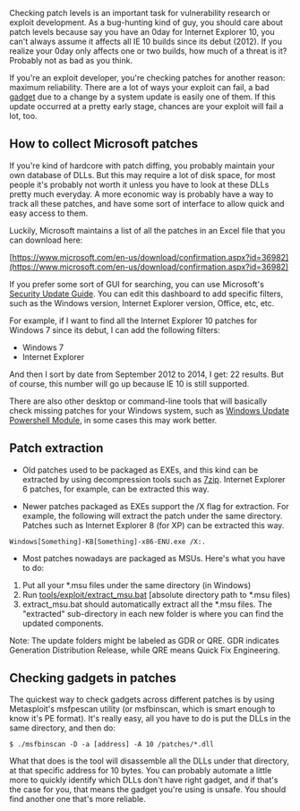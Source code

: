 Checking patch levels is an important task for vulnerability research or exploit development. As a bug-hunting kind of guy, you should care about patch levels because say you have an 0day for Internet Explorer 10, you can't always assume it affects all IE 10 builds since its debut (2012). If you realize your 0day only affects one or two builds, how much of a threat is it? Probably not as bad as you think.

If you're an exploit developer, you're checking patches for another reason: maximum reliability. There are a lot of ways your exploit can fail, a bad [gadget](https://en.wikipedia.org/wiki/Return-oriented_programming) due to a change by a system update is easily one of them. If this update occurred at a pretty early stage, chances are your exploit will fail a lot, too.

## How to collect Microsoft patches

If you're kind of hardcore with patch diffing, you probably maintain your own database of DLLs. But this may require a lot of disk space, for most people it's probably not worth it unless you have to look at these DLLs pretty much everyday. A more economic way is probably have a way to track all these patches, and have some sort of interface to allow quick and easy access to them.

Luckily, Microsoft maintains a list of all the patches in an Excel file that you can download here:

[https://www.microsoft.com/en-us/download/confirmation.aspx?id=36982](https://www.microsoft.com/en-us/download/confirmation.aspx?id=36982)

If you prefer some sort of GUI for searching, you can use Microsoft's [Security Update Guide](https://portal.msrc.microsoft.com/en-us/security-guidance). You can edit this dashboard to add specific filters, such as the Windows version, Internet Explorer version, Office, etc, etc.

For example, if I want to find all the Internet Explorer 10 patches for Windows 7 since its debut, I can add the following filters:

* Windows 7
* Internet Explorer

And then I sort by date from September 2012 to 2014, I get: 22 results. But of course, this number will go up because IE 10 is still supported.

There are also other desktop or command-line tools that will basically check missing patches for your Windows system, such as [Windows Update Powershell Module](https://gallery.technet.microsoft.com/scriptcenter/2d191bcd-3308-4edd-9de2-88dff796b0bc), in some cases this may work better.

## Patch extraction

* Old patches used to be packaged as EXEs, and this kind can be extracted by using decompression tools such as [7zip](https://www.7-zip.org/). Internet Explorer 6 patches, for example, can be extracted this way.

* Newer patches packaged as EXEs support the /X flag for extraction. For example, the following will extract the patch under the same directory. Patches such as Internet Explorer 8 (for XP) can be extracted this way.

```
Windows[Something]-KB[Something]-x86-ENU.exe /X:.
```

* Most patches nowadays are packaged as MSUs. Here's what you have to do:

1. Put all your *.msu files under the same directory (in Windows)
2. Run [tools/exploit/extract_msu.bat](https://github.com/rapid7/metasploit-framework/blob/master/tools/exploit/extract_msu.bat) [absolute directory path to *.msu files)
3. extract_msu.bat should automatically extract all the *.msu files. The "extracted" sub-directory in each new folder is where you can find the updated components.

Note: The update folders might be labeled as GDR or QRE. GDR indicates Generation Distribution Release, while QRE means Quick Fix Engineering.

## Checking gadgets in patches

The quickest way to check gadgets across different patches is by using Metasploit's msfpescan utility (or msfbinscan, which is smart enough to know it's PE format). It's really easy, all you have to do is put the DLLs in the same directory, and then do:

```
$ ./msfbinscan -D -a [address] -A 10 /patches/*.dll
```

What that does is the tool will disassemble all the DLLs under that directory, at that specific address for 10 bytes. You can probably automate a little more to quickly identify which DLLs don't have right gadget, and if that's the case for you, that means the gadget you're using is unsafe. You should find another one that's more reliable.
